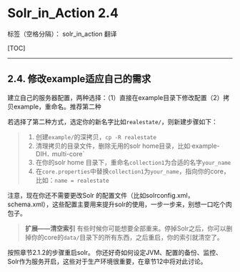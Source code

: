 # Solr_in_Action 2.4

标签（空格分隔）： solr_in_action 翻译

[TOC]

---

## 2.4. 修改example适应自己的需求

建立自己的服务器配置，两种选择：（1）直接在example目录下修改配置（2）拷贝example，重命名。推荐第二种

若选择了第二种方式，选定你的新名字比如`realestate/`，则新建步骤如下：
> 1. 创建`example/`的深拷贝，`cp -R realestate`
> 2. 清理拷贝的目录文件，删除无用的solr home目录，比如·example-DIH`，`multi-core`
> 3. 在你的solr home 目录下，重命名`collection1`为合适的名字`your_name`
> 4. 在`core.properties`中替换`collection1`为`your_name`，指向你的core，比如：`name = realestate`

注意，现在你还不需要更改Solr 的配置文件（比如solrconfig.xml，schema.xml），这些配置主要用来提升solr的使用，一步一步来，别想一口吃个肉包子。

> **扩展——清空索引**
> 有些时候你可能想要全部重来。停掉Solr之后，你可以删掉你的core的`data/`目录下的所有东西，之后重启，你的索引就清空了。

按照章节2.1.2的步骤重启solr。
你还好奇如何设定JVM、配置的备份、监控、Solr作为服务开启，这些对于生产环境很重要，在章节12中将对此讨论。






